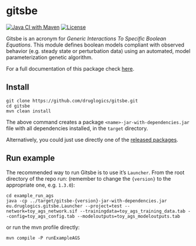 # gitsbe

<!-- badges: start -->
[![Java CI with Maven](https://github.com/druglogics/gitsbe/workflows/Java%20CI%20with%20Maven/badge.svg)](https://github.com/druglogics/gitsbe/actions)
[![License](https://img.shields.io/github/license/druglogics/gitsbe)](https://github.com/druglogics/gitsbe/blob/master/LICENSE)
<!-- badges: end -->

Gitsbe is an acronym for *Generic Interactions To Specific Boolean Equations*.
This module defines boolean models compliant with observed behavior (e.g. steady state or perturbation data) using an automated, model parameterization genetic algorithm.

For a full documentation of this package check [here](https://druglogics.github.io/druglogics-doc/gitsbe.html).

## Install

```
git clone https://github.com/druglogics/gitsbe.git
cd gitsbe
mvn clean install
```

The above command creates a package `<name>-jar-with-dependencies.jar` file with all dependencies installed, in the `target` directory.

Alternatively, you could just use directly one of the [released packages](https://github.com/druglogics/gitsbe/packages/).

## Run example

The recommended way to run Gitsbe is to use it’s `Launcher`. 
From the root directory of the repo run: (remember to change the `{version}` to the 
appropriate one, e.g. `1.3.0`):

```
cd example_run_ags
java -cp ../target/gitsbe-{version}-jar-with-dependencies.jar eu.druglogics.gitsbe.Launcher --project=test --network=toy_ags_network.sif --trainingdata=toy_ags_training_data.tab --config=toy_ags_config.tab --modeloutputs=toy_ags_modeloutputs.tab
```

or run the mvn profile directly:
```
mvn compile -P runExampleAGS
```
